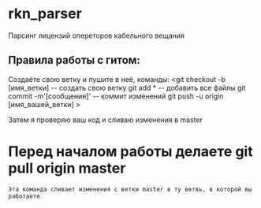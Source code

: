 # rkn_parser
Парсинг лицензий опереторов кабельного вещания

## Правила работы с гитом:
Создаёте свою ветку и пушите в неё, команды: 
  <git checkout -b [имя_ветки] -- создать свою ветку
  git add * -- добавить все файлы
  git commit -m'[сообщение]' -- коммит изменений
  git push -u origin [имя_вашей_ветки] >
 
 Затем я проверяю ваш код и сливаю изменения в master
 
 # Перед началом работы делаете git pull origin master
    Эта команда сливает изменения с ветки master в ту ветвь, в которой вы работаете
